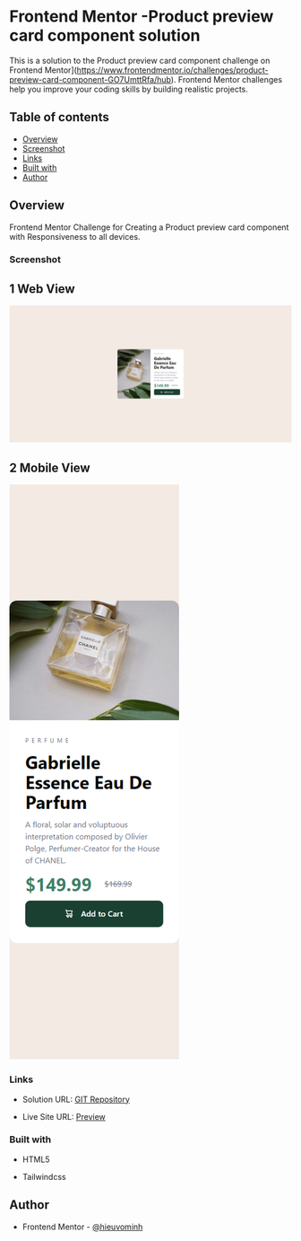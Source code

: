 # Frontend Mentor -Product preview card component solution

This is a solution to the Product preview card component challenge on Frontend Mentor](https://www.frontendmentor.io/challenges/product-preview-card-component-GO7UmttRfa/hub). Frontend Mentor challenges help you improve your coding skills by building realistic projects.

## Table of contents

- [Overview](#overview)
- [Screenshot](#screenshot)
- [Links](#links)
- [Built with](#built-with)
- [Author](#author)

## Overview

Frontend Mentor Challenge for Creating a Product preview card component with Responsiveness to all devices.

### Screenshot

## 1 Web View
![Image Web](images/desktop.png)

## 2 Mobile View
![Image Mobile](images/mobile.png)

### Links

- Solution URL: [GIT Repository](https://github.com/hieuvominh/product-preview-card)

- Live Site URL: [Preview](https://product-preview-card-sage-two.vercel.app/)

### Built with

- HTML5

- Tailwindcss

## Author

- Frontend Mentor - [@hieuvominh](https://www.frontendmentor.io/profile/hieuvominh)
